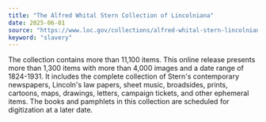 ```yaml
---
title: "The Alfred Whital Stern Collection of Lincolniana"
date: 2025-06-01
source: "https://www.loc.gov/collections/alfred-whital-stern-lincolniana/about-this-collection/"
keyword: "slavery"
---
```


The collection contains more than 11,100 items. This online release presents more than 1,300 items with more than 4,000 images and a date range of 1824-1931. It includes the complete collection of Stern's contemporary newspapers, Lincoln's law papers, sheet music, broadsides, prints, cartoons, maps, drawings, letters, campaign tickets, and other ephemeral items. The books and pamphlets in this collection are scheduled for digitization at a later date.

